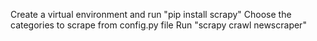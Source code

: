 Create a virtual environment and run "pip install scrapy"
Choose the categories to scrape from config.py file
Run "scrapy crawl newscraper"
